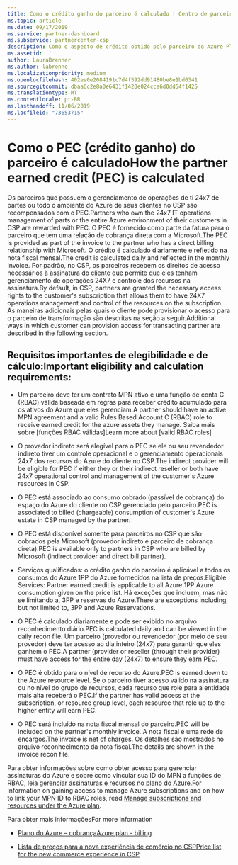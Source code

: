 ```yaml
---
title: Como o crédito ganho do parceiro é calculado | Centro de parceiros
ms.topic: article
ms.date: 09/17/2019
ms.service: partner-dashboard
ms.subservice: partnercenter-csp
description: Como o aspecto de crédito obtido pelo parceiro do Azure Plan é calculado
ms.assetid: ''
author: LauraBrenner
ms.author: labrenne
ms.localizationpriority: medium
ms.openlocfilehash: 402ee0e2084191c7d4f592dd91480be8e1bd0341
ms.sourcegitcommit: dbaa6c2e8a0e6431f1420e024cca6d0dd54f1425
ms.translationtype: MT
ms.contentlocale: pt-BR
ms.lasthandoff: 11/06/2019
ms.locfileid: "73653715"
---
```

# <a name="how-the-partner-earned-credit-pec-is-calculated"></a><span data-ttu-id="51647-103">Como o PEC (crédito ganho) do parceiro é calculado</span><span class="sxs-lookup"><span data-stu-id="51647-103">How the partner earned credit (PEC) is calculated</span></span>


<span data-ttu-id="51647-104">Os parceiros que possuem o gerenciamento de operações de ti 24x7 de partes ou todo o ambiente do Azure de seus clientes no CSP são recompensados com o PEC.</span><span class="sxs-lookup"><span data-stu-id="51647-104">Partners who own the 24x7 IT operations management of parts or the entire Azure environment of their customers in CSP are rewarded with PEC.</span></span> <span data-ttu-id="51647-105">O PEC é fornecido como parte da fatura para o parceiro que tem uma relação de cobrança direta com a Microsoft.</span><span class="sxs-lookup"><span data-stu-id="51647-105">The PEC is provided as part of the invoice to the partner who has a direct billing relationship with Microsoft.</span></span> <span data-ttu-id="51647-106">O crédito é calculado diariamente e refletido na nota fiscal mensal.</span><span class="sxs-lookup"><span data-stu-id="51647-106">The credit is calculated daily and reflected in the monthly invoice.</span></span> <span data-ttu-id="51647-107">Por padrão, no CSP, os parceiros recebem os direitos de acesso necessários à assinatura do cliente que permite que eles tenham gerenciamento de operações 24X7 e controle dos recursos na assinatura.</span><span class="sxs-lookup"><span data-stu-id="51647-107">By default, in CSP, partners are granted the necessary access rights to the customer's subscription that allows them to have 24X7 operations management and control of the resources on the subscription.</span></span> <span data-ttu-id="51647-108">As maneiras adicionais pelas quais o cliente pode provisionar o acesso para o parceiro de transformação são descritas na seção a seguir.</span><span class="sxs-lookup"><span data-stu-id="51647-108">Additional ways in which customer can provision access for transacting partner are described in the following section.</span></span>   


## <a name="important-eligibility-and-calculation-requirements"></a><span data-ttu-id="51647-109">Requisitos importantes de elegibilidade e de cálculo:</span><span class="sxs-lookup"><span data-stu-id="51647-109">Important eligibility and calculation requirements:</span></span>

- <span data-ttu-id="51647-110">Um parceiro deve ter um contrato MPN ativo e uma função de conta C (RBAC) válida baseada em regras para receber crédito acumulado para os ativos do Azure que eles gerenciam.</span><span class="sxs-lookup"><span data-stu-id="51647-110">A partner should have an active MPN agreement and a valid Rules Based Account C (RBAC) role to receive earned credit for the azure assets they manage.</span></span> <span data-ttu-id="51647-111">Saiba mais sobre [funções RBAC válidas]</span><span class="sxs-lookup"><span data-stu-id="51647-111">Learn more about [valid RBAC roles]</span></span>

- <span data-ttu-id="51647-112">O provedor indireto será elegível para o PEC se ele ou seu revendedor indireto tiver um controle operacional e o gerenciamento operacionais 24x7 dos recursos do Azure do cliente no CSP.</span><span class="sxs-lookup"><span data-stu-id="51647-112">The indirect provider will be eligible for PEC if either they or their indirect reseller or both have 24x7 operational control and management of the customer's Azure resources in CSP.</span></span>

- <span data-ttu-id="51647-113">O PEC está associado ao consumo cobrado (passível de cobrança) do espaço do Azure do cliente no CSP gerenciado pelo parceiro.</span><span class="sxs-lookup"><span data-stu-id="51647-113">PEC is associated to billed (chargeable) consumption of customer's Azure estate in CSP managed by the partner.</span></span> 

- <span data-ttu-id="51647-114">O PEC está disponível somente para parceiros no CSP que são cobrados pela Microsoft (provedor indireto e parceiro de cobrança direta).</span><span class="sxs-lookup"><span data-stu-id="51647-114">PEC is available only to partners in CSP who are billed by Microsoft (indirect provider and direct bill partner).</span></span>

- <span data-ttu-id="51647-115">Serviços qualificados: o crédito ganho do parceiro é aplicável a todos os consumos do Azure 1PP do Azure fornecidos na lista de preços.</span><span class="sxs-lookup"><span data-stu-id="51647-115">Eligible Services: Partner earned credit is applicable to all Azure 1PP Azure consumption given on the price list.</span></span> <span data-ttu-id="51647-116">Há exceções que incluem, mas não se limitando a, 3PP e reservas do Azure.</span><span class="sxs-lookup"><span data-stu-id="51647-116">There are exceptions including, but not limited to, 3PP and Azure Reservations.</span></span>

- <span data-ttu-id="51647-117">O PEC é calculado diariamente e pode ser exibido no arquivo reconhecimento diário.</span><span class="sxs-lookup"><span data-stu-id="51647-117">PEC is calculated daily and can be viewed in the daily recon file.</span></span> <span data-ttu-id="51647-118">Um parceiro (provedor ou revendedor (por meio de seu provedor) deve ter acesso ao dia inteiro (24x7) para garantir que eles ganhem o PEC.</span><span class="sxs-lookup"><span data-stu-id="51647-118">A partner (provider or reseller (through their provider) must have access for the entire day (24x7) to ensure they earn PEC.</span></span>

- <span data-ttu-id="51647-119">O PEC é obtido para o nível de recurso do Azure.</span><span class="sxs-lookup"><span data-stu-id="51647-119">PEC is earned down to the Azure resource level.</span></span> <span data-ttu-id="51647-120">Se o parceiro tiver acesso válido na assinatura ou no nível do grupo de recursos, cada recurso que role para a entidade mais alta receberá o PEC.</span><span class="sxs-lookup"><span data-stu-id="51647-120">If the partner has valid access at the subscription, or resource group level, each resource that role up to the higher entity will earn PEC.</span></span> 

- <span data-ttu-id="51647-121">O PEC será incluído na nota fiscal mensal do parceiro.</span><span class="sxs-lookup"><span data-stu-id="51647-121">PEC will be included on the partner's monthly invoice.</span></span> <span data-ttu-id="51647-122">A nota fiscal é uma rede de encargos.</span><span class="sxs-lookup"><span data-stu-id="51647-122">The invoice is net of charges.</span></span> <span data-ttu-id="51647-123">Os detalhes são mostrados no arquivo reconhecimento da nota fiscal.</span><span class="sxs-lookup"><span data-stu-id="51647-123">The details are shown in the invoice recon file.</span></span>

<span data-ttu-id="51647-124">Para obter informações sobre como obter acesso para gerenciar assinaturas do Azure e sobre como vincular sua ID do MPN a funções de RBAC, leia [gerenciar assinaturas e recursos no plano do Azure](azure-plan-manage.md).</span><span class="sxs-lookup"><span data-stu-id="51647-124">For information on gaining access to manage Azure subscriptions and on how to link your MPN ID to RBAC roles, read [Manage subscriptions and resources under the Azure plan](azure-plan-manage.md).</span></span>

<span data-ttu-id="51647-125">Para obter mais informações</span><span class="sxs-lookup"><span data-stu-id="51647-125">For more information</span></span>

- [<span data-ttu-id="51647-126">Plano do Azure – cobrança</span><span class="sxs-lookup"><span data-stu-id="51647-126">Azure plan - billing</span></span>](azure-plan-billing.md)

- [<span data-ttu-id="51647-127">Lista de preços para a nova experiência de comércio no CSP</span><span class="sxs-lookup"><span data-stu-id="51647-127">Price list for the new commerce experience in CSP </span></span>](azure-plan-price-list.md)